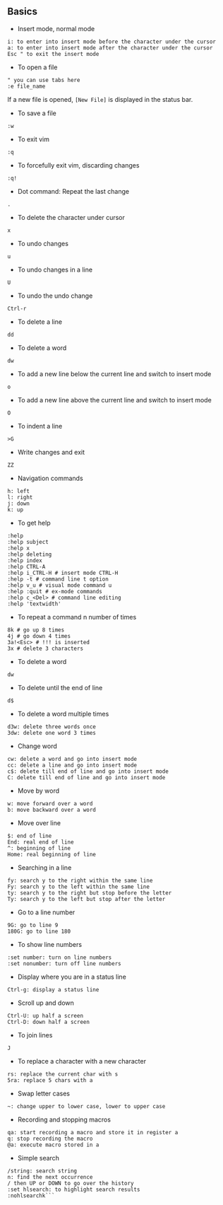 ## Basics
* Insert mode, normal mode
```
i: to enter into insert mode before the character under the cursor
a: to enter into insert mode after the character under the cursor
Esc " to exit the insert mode
```

* To open a file
```
" you can use tabs here
:e file_name
```
If a new file is opened, `[New File]` is displayed in the status bar.

* To save a file
```
:w
```

* To exit vim
```
:q
```

* To forcefully exit vim, discarding changes
```
:q!
```

* Dot command: Repeat the last change
```
.
```

* To delete the character under cursor
```
x
```

* To undo changes
```
u
```

* To undo changes in a line
```
U
```

* To undo the undo change
```
Ctrl-r
```

* To delete a line
```
dd
```
* To delete a word
```
dw
```

* To add a new line below the current line and switch to insert mode
```
o
```

* To add a new line above the current line and switch to insert mode
```
O
```

* To indent a line
```
>G
```

* Write changes and exit
```
ZZ
```

* Navigation commands
```
h: left
l: right
j: down
k: up
```

* To get help
```
:help
:help subject
:help x
:help deleting
:help index
:help CTRL-A
:help i_CTRL-H # insert mode CTRL-H
:help -t # command line t option
:help v_u # visual mode command u
:help :quit # ex-mode commands
:help c_<Del> # command line editing
:help 'textwidth'
```

* To repeat a command n number of times
```
8k # go up 8 times
4j # go down 4 times
3a!<Esc> # !!! is inserted
3x # delete 3 characters
```

* To delete a word
```
dw
```

* To delete until the end of line
```
d$
```


* To delete a word multiple times
```
d3w: delete three words once
3dw: delete one word 3 times
```

* Change word
```
cw: delete a word and go into insert mode
cc: delete a line and go into insert mode
c$: delete till end of line and go into insert mode
C: delete till end of line and go into insert mode
```

* Move by word
```
w: move forward over a word
b: move backward over a word
```

* Move over line
```
$: end of line
End: real end of line
^: beginning of line
Home: real beginning of line
```

* Searching in a line
```
fy: search y to the right within the same line
Fy: search y to the left within the same line
ty: search y to the right but stop before the letter
Ty: search y to the left but stop after the letter
```

* Go to a line number
```
9G: go to line 9
180G: go to line 180
```

* To show line numbers
```
:set number: turn on line numbers
:set nonumber: turn off line numbers
```

* Display where you are in a status line
```
Ctrl-g: display a status line
```

* Scroll up and down
```
Ctrl-U: up half a screen
Ctrl-D: down half a screen
```

* To join lines
```
J
```

* To replace a character with a new character
```
rs: replace the current char with s
5ra: replace 5 chars with a
```

* Swap letter cases
```
~: change upper to lower case, lower to upper case
```

* Recording and stopping macros
```
qa: start recording a macro and store it in register a
q: stop recording the macro
@a: execute macro stored in a
```

* Simple search
```
/string: search string
n: find the next occurrence
/ then UP or DOWN to go over the history
:set hlsearch: to highlight search results
:nohlsearchk```